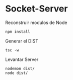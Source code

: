 # Socket-Server

Reconstruir modulos de Node
```
npm install
```

Generar el DIST

````
tsc -w
````

Levantar Server

````
nodemon dist/
node dist/
````